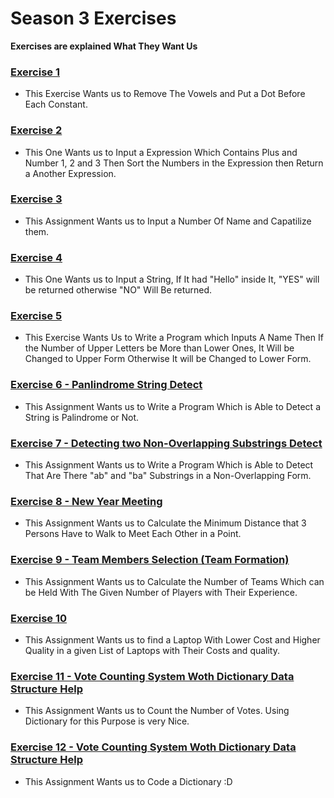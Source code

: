 # Season 3 Exercises

**Exercises are explained What They Want Us**


### [Exercise 1](https://github.com/ehsanyousefzadehasl/python-fundamentals/blob/master/Season%203/01-saman_exercise_help-character-removing.py)
- This Exercise Wants us to Remove The Vowels and Put a Dot Before Each Constant.


### [Exercise 2](https://github.com/ehsanyousefzadehasl/python-fundamentals/blob/master/Season%203/02-students-low-capacity.py)
- This One Wants us to Input a Expression Which Contains Plus and Number 1, 2 and 3 Then Sort the Numbers in the Expression then Return a Another Expression.

### [Exercise 3](https://github.com/ehsanyousefzadehasl/python-fundamentals/blob/master/Season%203/03-standard-names.py)
- This Assignment Wants us to Input a Number Of Name and Capatilize them.

### [Exercise 4](https://github.com/ehsanyousefzadehasl/python-fundamentals/blob/master/Season%203/04-sara-removing-characters.py)
- This One Wants us to Input a String, If It had "Hello" inside It, "YES" will be returned otherwise "NO" Will Be returned.

### [Exercise 5](https://github.com/ehsanyousefzadehasl/python-fundamentals/blob/master/Season%203/05-isupper-ariamanesh.py)
- This Exercise Wants Us to Write a Program which Inputs A Name Then If the Number of Upper Letters be More than Lower Ones, It Will be Changed to Upper Form Otherwise It will be Changed to Lower Form.

### [Exercise 6 - Panlindrome String Detect](https://github.com/ehsanyousefzadehasl/python-fundamentals/blob/master/Season%203/06-Palindrome-detect.py)
- This Assignment Wants us to Write a Program Which is Able to Detect a String is Palindrome or Not.


### [Exercise 7 - Detecting two Non-Overlapping Substrings Detect](https://github.com/ehsanyousefzadehasl/python-fundamentals/blob/master/Season%203/07-detecing-AB-BA-non-overlapping.py)
- This Assignment Wants us to Write a Program Which is Able to Detect That Are There "ab" and "ba" Substrings in a Non-Overlapping Form.


### [Exercise 8 - New Year Meeting](https://github.com/ehsanyousefzadehasl/python-fundamentals/blob/master/Season%203/08-metting-minimum-distance.py)
- This Assignment Wants us to Calculate the Minimum Distance that 3 Persons Have to Walk to Meet Each Other in a Point.

### [Exercise 9 - Team Members Selection (Team Formation)](https://github.com/ehsanyousefzadehasl/python-fundamentals/blob/master/Season%203/09-fedrasiun.py)
- This Assignment Wants us to Calculate the Number of Teams Which can be Held With The Given Number of Players with Their Experience.

### [Exercise 10](https://github.com/ehsanyousefzadehasl/python-fundamentals/blob/master/Season%203/10-Irsa-Laptop-quality-help.py)
- This Assignment Wants us to find a Laptop With Lower Cost and Higher Quality in a given List of Laptops with Their Costs and quality.


### [Exercise 11 - Vote Counting System Woth Dictionary Data Structure Help](https://github.com/ehsanyousefzadehasl/python-fundamentals/blob/master/Season%203/11-ghubian.py)
- This Assignment Wants us to Count the Number of Votes. Using Dictionary for this Purpose is very Nice.


### [Exercise 12 - Vote Counting System Woth Dictionary Data Structure Help](https://github.com/ehsanyousefzadehasl/python-fundamentals/blob/master/Season%203/12-translator-dictionary.py)
- This Assignment Wants us to Code a Dictionary :D
